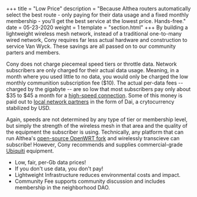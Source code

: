 +++
title = "Low Price"
description = "Because Althea routers automatically select the best route - only paying for their data usage and a fixed monthly membership - you'll get the best service at the lowest price. Hands-free."
date = 05-23-2020
weight = 1
template = "section.html"
+++
By building a lightweight wireless mesh network, instead of a traditional one-to-many wired network, Cony requires far less actual hardware and construction to service Van Wyck. These savings are all passed on to our community parters and members. 

Cony does not charge piecemeal speed tiers or throttle data. Network subscribers are only charged for their actual data usage. Meaning, in a month where you used little to no data, you would only be charged the low monthly communition subscription fee ($10). The actual per-data fees -- charged by the gigabyte -- are so low that most subscribers pay only about $35 to $45 a month for a [high-speed connection](/high-speed). Some of this money is paid out to [local network partners](/local-ownership) in the form of Dai, a crytocurrency stabilized by USD.

Again, speeds are not determined by any type of tier or membership level, but simply the strength of the wireless mesh in that area and the quality of the equipment the subscriber is using. Technically, any platform that can run Althea's [open-source OpenWRT fork](https://github.com/althea-net/althea-firmware) and wirelessly transcieve can subscribe! However, Cony recommends and supplies commercial-grade [Ubiquiti](https://www.ui.com/) equipment. 

- Low, fair, per-Gb data prices!
- If you don't use data, you don't pay!
- Lightweight Infrastructure reduces environmental costs and impact. 
- Community Fee supports community discussion and includes membership in the neighborhood DAO.